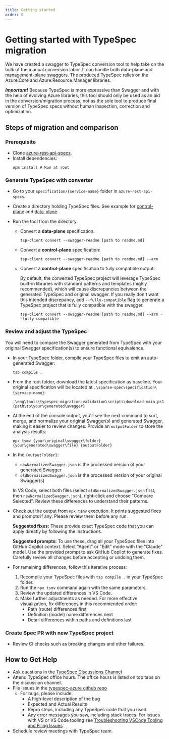 ```yaml
---
title: Getting started
order: 0
---
```


# Getting started with TypeSpec migration

We have created a swagger to TypeSpec conversion tool to help take on the bulk of the manual conversion labor. It can handle both data-plane and management-plane swaggers. The produced TypeSpec relies on the Azure.Core and Azure.Resource.Manager libraries.

**_Important!_** Because TypeSpec is more expressive than Swagger and with the help of evolving Azure libraries, this tool should only be used as an aid in the conversion/migration process, not as the sole tool to produce final version of TypeSpec specs without human inspection, correction and optimization.

## Steps of migration and comparison

### Prerequisite

- Clone [azure-rest-api-specs](https://github.com/Azure/azure-rest-api-specs).
- Install dependencies:
  ```shell
  npm install # Run at root
  ```

### Generate TypeSpec with converter

- Go to your `specification/{service-name}` folder in `azure-rest-api-specs`.
- Create a directory holding TypeSpec files. See example for [control-plane](https://github.com/Azure/azure-rest-api-specs/tree/main/specification/contosowidgetmanager/Contoso.Management) and [data-plane](https://github.com/Azure/azure-rest-api-specs/tree/main/specification/contosowidgetmanager/Contoso.WidgetManager).
- Run the tool from the directory.

  - Convert a **data-plane** specification:

    ```shell
    tsp-client convert --swagger-readme [path to readme.md]
    ```

  - Convert a **control-plane** specification:

    ```shell
    tsp-client convert --swagger-readme [path to readme.md] --arm
    ```

  - Convert a **control-plane** specification to fully compatible output:

    By default, the converted TypeSpec project will leverage TypeSpec built-in libraries with standard patterns and templates (highly recommended), which will cause discrepancies between the generated TypeSpec and original swagger. If you really don't want this intended discrepancy, add `--fully-compatible` flag to generate a TypeSpec project that is fully compatible with the swagger.

    ```shell
    tsp-client convert --swagger-readme [path to readme.md] --arm --fully-compatible
    ```

### Review and adjust the TypeSpec

You will need to compare the Swagger generated from TypeSpec with your original Swagger specification(s) to ensure functional equivalence.

- In your TypeSpec folder, compile your TypeSpec files to emit an auto-generated Swagger:

  ```shell
  tsp compile .
  ```

- From the root folder, download the latest specification as baseline. Your original specification will be located at `.\sparse-spec\specification\{service-name}`:

  ```shell
  .\eng\tools\typespec-migration-validation\scripts\download-main.ps1 {path\to\your\generated\swagger}
  ```

- At the end of the console output, you'll see the next command to sort, merge, and normalize your original Swagger(s) and generated Swagger, making it easier to review changes. Provide an `outputFolder` to store the analysis results:

  ```shell
  npx tsmv {your\original\swagger\folder} {your\generated\swagger\file} {outputFolder}
  ```

- In the `{outputFolder}`:

  - `newNormalizedSwagger.json` is the processed version of your generated Swagger
  - `oldNormalizedSwagger.json` is the processed version of your original Swagger(s)

  In VS Code, select both files (select `oldNormalizedSwagger.json` first, then `newNormalizedSwagger.json`), right-click and choose "Compare Selected". Review these differences to understand their patterns.

- Check out the output from `npx tsmv` execution. It prints suggested fixes and prompts if any. Please review them before any run.

  **Suggested fixes:** These provide exact TypeSpec code that you can apply directly by following the instructions.

  **Suggested prompts:** To use these, drag all your TypeSpec files into GitHub Copilot context. Select "Agent" or "Edit" mode with the "Claude" model. Use the provided prompt to ask GitHub Copilot to generate fixes. Carefully review all changes before accepting or undoing them.

- For remaining differences, follow this iterative process:
  1. Recompile your TypeSpec files with `tsp compile .` in your TypeSpec folder.
  2. Run the `npx tsmv` command again with the same parameters.
  3. Review the updated differences in VS Code.
  4. Make further adjustments as needed. For more effective visualization, fix differences in this recommended order:
     - Path (route) differences first
     - Definition (model) name differences next
     - Detail differences within paths and definitions last

### Create Spec PR with new TypeSpec project

- Review CI checks such as breaking changes and other failures.

## How to Get Help

- Ask questions in the [TypeSpec Discussions Channel](https://teams.microsoft.com/l/channel/19%3a906c1efbbec54dc8949ac736633e6bdf%40thread.skype/TypeSpec%2520Discussion%2520%25F0%259F%2590%25AE?groupId=3e17dcb0-4257-4a30-b843-77f47f1d4121&tenantId=72f988bf-86f1-41af-91ab-2d7cd011db47)
- Attend TypeSpec office hours. The office hours is listed on top tabs on the discussion channel.
- File issues in the [typespec-azure github repo](https://github.com/azure/typespec-azure/issues)
  - For bugs, please include:
    - A high-level description of the bug
    - Expected and Actual Results
    - Repro steps, including any TypeSpec code that you used
    - Any error messages you saw, including stack traces. For issues with VS or VS Code tooling see [Troubleshooting VSCode Tooling and Filing Issues](../typespec-getting-started.md#troubleshooting-vscode-tooling-and-filing-issues)
- Schedule review meetings with TypeSpec team.
